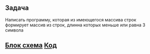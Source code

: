 ## Задача
Написать программу, которая из имеющегося массива строк формирует массив из строк, длинна которых меньше или равна 3 символа

## [Блок схема](SPECTASK/Task/diag.drawio.png)   [Код](SpecTask/Program.cs)

